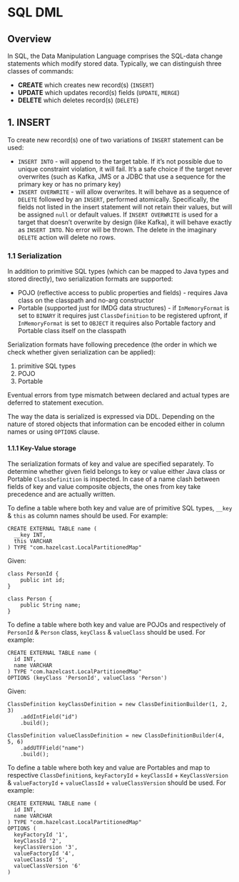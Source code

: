 # SQL DML

## Overview
In SQL, the Data Manipulation Language comprises the SQL-data change statements which modify stored data.
Typically, we can distinguish three classes of commands:
- **CREATE** which creates new record(s) (`INSERT`)
- **UPDATE** which updates record(s) fields (`UPDATE`, `MERGE`)
- **DELETE** which deletes record(s) (`DELETE`)

## 1. INSERT
To create new record(s) one of two variations of `INSERT` statement can be used:
- `INSERT INTO` - will append to the target table. If it’s not possible due to unique constraint violation, it will
  fail. It’s a safe choice if the target never overwrites (such as Kafka, JMS or a JDBC that use a sequence for the
  primary key or has no primary key)
- `INSERT OVERWRITE` - will allow overwrites. It will behave as a sequence of `DELETE` followed by an `INSERT`,
  performed atomically. Specifically, the fields not listed in the insert statement will not retain their values, but
  will be assigned `null` or default values. If `INSERT OVERWRITE` is used for a target that doesn’t overwrite by
  design (like Kafka), it will behave exactly as `INSERT INTO`. No error will be thrown. The delete in the imaginary
  `DELETE` action will delete no rows.

### 1.1 Serialization
In addition to primitive SQL types (which can be mapped to Java types and stored directly), two serialization formats
are supported:
- POJO (reflective access to public properties and fields) - requires Java class on the classpath and no-arg
  constructor
- Portable (supported just for IMDG data structures) - if `InMemoryFormat` is set to `BINARY` it requires just
  `ClassDefinition` to be registered upfront, if `InMemoryFormat` is set to `OBJECT` it requires also Portable factory
  and Portable class itself on the classpath

Serialization formats have following precedence (the order in which we check whether given serialization can be
applied):
1. primitive SQL types
2. POJO
3. Portable

Eventual errors from type mismatch between declared and actual types are deferred to statement execution.

The way the data is serialized is expressed via DDL. Depending on the nature of stored objects that information can be
encoded either in column names or using `OPTIONS` clause.

#### 1.1.1 Key-Value storage
The serialization formats of key and value are specified separately. To determine whether given field belongs to key or
value either Java class or Portable `ClassDefinition` is inspected. In case of a name clash between fields of key and
value composite objects, the ones from key take precedence and are actually written.

To define a table where both key and value are of primitive SQL types, `__key` & `this` as column names should be used.
For example:
```
CREATE EXTERNAL TABLE name (
  __key INT,
  this VARCHAR
) TYPE "com.hazelcast.LocalPartitionedMap"
```

Given:
```
class PersonId {
    public int id;
}

class Person {
    public String name;
}
```
To define a table where both key and value are POJOs and respectively of `PersonId` & `Person` class, `keyClass` &
`valueClass` should be used. For example:
```
CREATE EXTERNAL TABLE name (
  id INT,
  name VARCHAR
) TYPE "com.hazelcast.LocalPartitionedMap"
OPTIONS (keyClass 'PersonId', valueClass 'Person')
```

Given:
```
ClassDefinition keyClassDefinition = new ClassDefinitionBuilder(1, 2, 3)
    .addIntField("id")
    .build();

ClassDefinition valueClassDefinition = new ClassDefinitionBuilder(4, 5, 6)
    .addUTFField("name")
    .build();
```
To define a table where both key and value are Portables and map to respective `ClassDefinition`s, `keyFactoryId` +
`keyClassId` + `KeyClassVersion` & `valueFactoryId` + `valueClassId` + `valueClassVersion` should be used. For example:
```
CREATE EXTERNAL TABLE name (
  id INT,
  name VARCHAR
) TYPE "com.hazelcast.LocalPartitionedMap"
OPTIONS (
  keyFactoryId '1',
  keyClassId '2',
  keyClassVersion '3',
  valueFactoryId '4',
  valueClassId '5',
  valueClassVersion '6'
)
```
